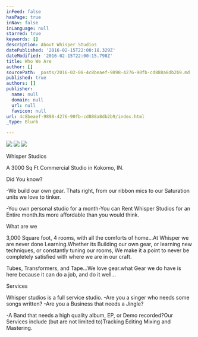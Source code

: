 ```yaml
---
inFeed: false
hasPage: true
inNav: false
inLanguage: null
starred: true
keywords: []
description: About Whisper Studios
datePublished: '2016-02-15T22:00:18.329Z'
dateModified: '2016-02-15T22:00:15.798Z'
title: Who We Are
author: []
sourcePath: _posts/2016-02-08-4c8beaef-9898-4276-90fb-cd888a8db2b9.md
published: true
authors: []
publisher:
  name: null
  domain: null
  url: null
  favicon: null
url: 4c8beaef-9898-4276-90fb-cd888a8db2b9/index.html
_type: Blurb

---
```

![](https://s3-us-west-2.amazonaws.com/the-grid-img/p/0fbaf0305d2e4dd57e02f7d5b3bedb91896da936.jpg)
![](https://s3-us-west-2.amazonaws.com/the-grid-img/p/2432d47e61227b0b13f1708b731a1270f5ef0bea.jpg)
![](https://the-grid-user-content.s3-us-west-2.amazonaws.com/d7f7ae49-52fa-4f26-9f83-505c82c51104.JPG)

Whisper Studios 

A 3000 Sq Ft Commercial Studio in Kokomo, IN.

Did You know?

-We build our own gear. Thats right, from our ribbon mics to our Saturation units we love to tinker.

-You own personal studio for a month-You can Rent Whisper Studios for an Entire month.Its more affordable than you would think.

What are we

3,000 Square foot, 4 rooms, with all the comforts of home...At Whisper we are never done Learning.Whether its Building our own gear, or learning new techniques, or constantly tuning our rooms, We make it a point to never be completely satisfied with where we are in our craft. 

Tubes, Transformers, and Tape...We love gear.what Gear we do have is here because it can do a job, and do it well...

Services

Whisper studios is a full service studio. -Are you a singer who needs some songs written? -Are you a Business that needs a Jingle? 

-A Band that needs a high quality album, EP, or Demo recorded?Our Services include (but are not limited to)Tracking Editing Mixing and Mastering.